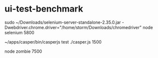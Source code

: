 ui-test-benchmark
=================

sudo ~/Downloads/selenium-server-standalone-2.35.0.jar -Dwebdriver.chrome.driver="/home/storm/Downloads/chromedriver"
node selenium
5800


~/apps/casper/bin/casperjs test ./casper.js
1500


node zombie
7500

